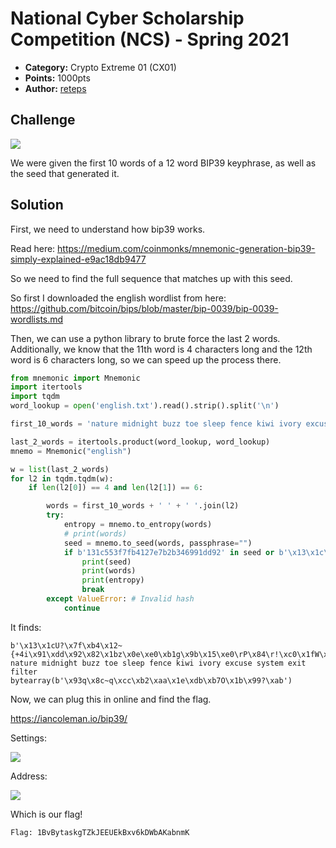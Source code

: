 
# National Cyber Scholarship Competition (NCS) - Spring 2021

* **Category:** Crypto Extreme 01 (CX01)
* **Points:** 1000pts
* **Author:** [reteps](https://github.com/reteps)

## Challenge

![](https://i.imgur.com/WPozvY0.png)


We were given the first 10 words of a 12 word BIP39 keyphrase, as well as the seed that generated it.

## Solution

First, we need to understand how bip39 works.

Read here: https://medium.com/coinmonks/mnemonic-generation-bip39-simply-explained-e9ac18db9477


So we need to find the full sequence that matches up with this seed.

So first I downloaded the english wordlist from here: https://github.com/bitcoin/bips/blob/master/bip-0039/bip-0039-wordlists.md

Then, we can use a python library to brute force the last 2 words. Additionally, we know that the 11th word is 4 characters long and the 12th word is 6 characters long, so we can speed up the process there.

```python
from mnemonic import Mnemonic
import itertools
import tqdm
word_lookup = open('english.txt').read().strip().split('\n')

first_10_words = 'nature midnight buzz toe sleep fence kiwi ivory excuse system'

last_2_words = itertools.product(word_lookup, word_lookup)
mnemo = Mnemonic("english")

w = list(last_2_words)
for l2 in tqdm.tqdm(w):
    if len(l2[0]) == 4 and len(l2[1]) == 6:

        words = first_10_words + ' ' + ' '.join(l2)
        try:
            entropy = mnemo.to_entropy(words)
            # print(words)
            seed = mnemo.to_seed(words, passphrase="")
            if b'131c553f7fb4127e7b2b346991dd92' in seed or b'\x13\x1c\x55\x3f\x7f\xb4\x12\x7e\x7b\x2b\x34\x69\x91\xdd\x92' in seed:
                print(seed)
                print(words)
                print(entropy)
                break
        except ValueError: # Invalid hash
            continue
```

It finds:

```
b'\x13\x1cU?\x7f\xb4\x12~{+4i\x91\xdd\x92\x82\x1bz\x0e\xe0\xb1g\x9b\x15\xe0\rP\x84\r!\xc0\x1fW\x81\xdd\xf1\x86\x9f\x16\x1c\x04\x13\x8fK\xe6v\x0f\xe5\x93\xc7\xac\xbd\n\xf0t\x1c\xb7\xea\t(\x83Y|\xf1'
nature midnight buzz toe sleep fence kiwi ivory excuse system exit filter
bytearray(b'\x93q\x8c~q\xcc\xb2\xaa\x1e\xdb\xb7O\x1b\x99?\xab')
```

Now, we can plug this in online and find the flag.

https://iancoleman.io/bip39/

Settings:

![](https://i.imgur.com/oGnohP5.png)

Address:

![](https://i.imgur.com/DTEK8OM.png)

Which is our flag!

```
Flag: 1BvBytaskgTZkJEEUEkBxv6kDWbAKabnmK
```